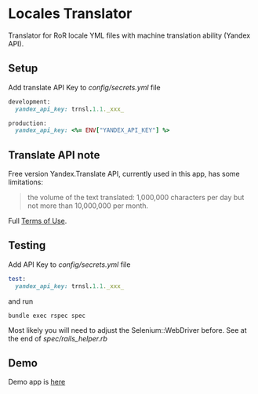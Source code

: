 Locales Translator
===================

Translator for RoR locale YML files with machine translation ability (Yandex API).


Setup
-------

Add translate API Key to *config/secrets.yml* file 
```ruby
development:
  yandex_api_key: trnsl.1.1._xxx_

production:
  yandex_api_key: <%= ENV["YANDEX_API_KEY"] %>
```

Translate API note
-------

Free version Yandex.Translate API, currently used in this app, has some limitations:
> the volume of the text translated: 1,000,000 characters per day but not more than 10,000,000 per month.

Full [Terms of Use](http://legal.yandex.com/translate_api/?ncrnd=2118).

Testing
-------

Add API Key to *config/secrets.yml* file 
```ruby
test:
  yandex_api_key: trnsl.1.1._xxx_
```
and run
```
bundle exec rspec spec
```
Most likely you will need to adjust the Selenium::WebDriver before. See at the end of *spec/rails_helper.rb* 

Demo
-------

Demo app is [here](http://locales-translator.herokuapp.com/)
